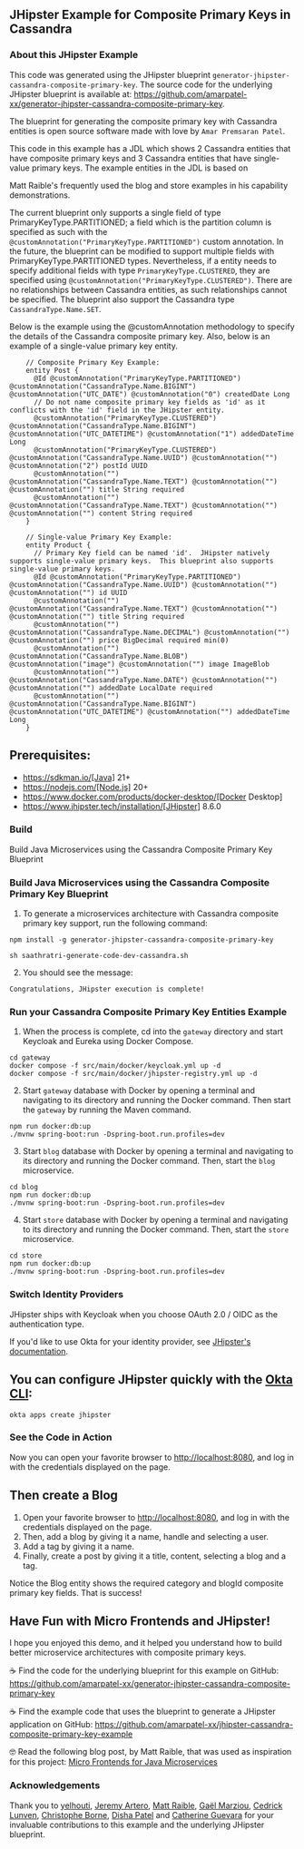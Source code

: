 
## JHipster Example for Composite Primary Keys in Cassandra

### About this JHipster Example

This code was generated using the JHipster blueprint `generator-jhipster-cassandra-composite-primary-key`. 
The source code for the underlying JHipster blueprint is available at: https://github.com/amarpatel-xx/generator-jhipster-cassandra-composite-primary-key.

The blueprint for generating the composite primary key with Cassandra entities is open source software made with love by `Amar Premsaran Patel`.

This code in this example has a JDL which shows 2 Cassandra entities that have composite primary keys and 3 Cassandra entities that have single-value primary keys. The example entities in the JDL is based on

Matt Raible's frequently used the blog and store examples in his capability demonstrations.

The current blueprint only supports a single field of type PrimaryKeyType.PARTITIONED; a field which is the partition column is specified as such with the `@customAnnotation("PrimaryKeyType.PARTITIONED")` custom annotation. In the future, the blueprint can be modified to support multiple fields with PrimaryKeyType.PARTITIONED types. Nevertheless, if a entity needs to specify additional fields with type `PrimaryKeyType.CLUSTERED`, they are specified using `@customAnnotation("PrimaryKeyType.CLUSTERED")`. There are no relationships between Cassandra entities, as such relationships cannot be specified. The blueprint also support the Cassandra type `CassandraType.Name.SET`.

Below is the example using the \@customAnnotation methodology to specify the details of the Cassandra composite primary key. Also, below is an example of a single-value primary key entity.
```
    // Composite Primary Key Example:
    entity Post {
      @Id @customAnnotation("PrimaryKeyType.PARTITIONED") @customAnnotation("CassandraType.Name.BIGINT") @customAnnotation("UTC_DATE") @customAnnotation("0") createdDate Long
      // Do not name composite primary key fields as 'id' as it conflicts with the 'id' field in the JHipster entity.
      @customAnnotation("PrimaryKeyType.CLUSTERED") @customAnnotation("CassandraType.Name.BIGINT") @customAnnotation("UTC_DATETIME") @customAnnotation("1") addedDateTime Long
      @customAnnotation("PrimaryKeyType.CLUSTERED") @customAnnotation("CassandraType.Name.UUID") @customAnnotation("") @customAnnotation("2") postId UUID
      @customAnnotation("") @customAnnotation("CassandraType.Name.TEXT") @customAnnotation("") @customAnnotation("") title String required
      @customAnnotation("") @customAnnotation("CassandraType.Name.TEXT") @customAnnotation("") @customAnnotation("") content String required
    }

    // Single-value Primary Key Example:
    entity Product {
      // Primary Key field can be named 'id'.  JHipster natively supports single-value primary keys.  This blueprint also supports single-value primary keys.
      @Id @customAnnotation("PrimaryKeyType.PARTITIONED") @customAnnotation("CassandraType.Name.UUID") @customAnnotation("") @customAnnotation("") id UUID
      @customAnnotation("") @customAnnotation("CassandraType.Name.TEXT") @customAnnotation("") @customAnnotation("") title String required
      @customAnnotation("") @customAnnotation("CassandraType.Name.DECIMAL") @customAnnotation("") @customAnnotation("") price BigDecimal required min(0)
      @customAnnotation("") @customAnnotation("CassandraType.Name.BLOB") @customAnnotation("image") @customAnnotation("") image ImageBlob
      @customAnnotation("") @customAnnotation("CassandraType.Name.DATE") @customAnnotation("") @customAnnotation("") addedDate LocalDate required
      @customAnnotation("") @customAnnotation("CassandraType.Name.BIGINT") @customAnnotation("UTC_DATETIME") @customAnnotation("") addedDateTime Long
    }
```

## Prerequisites:

- https://sdkman.io/[Java] 21+
- https://nodejs.com/[Node.js] 20+
- https://www.docker.com/products/docker-desktop/[Docker Desktop]
- https://www.jhipster.tech/installation/[JHipster] 8.6.0

### Build

Build Java Microservices using the Cassandra Composite Primary Key Blueprint

### Build Java Microservices using the Cassandra Composite Primary Key Blueprint

1. To generate a microservices architecture with Cassandra composite primary key support, run the following command:
```shell
npm install -g generator-jhipster-cassandra-composite-primary-key

sh saathratri-generate-code-dev-cassandra.sh
```

 2. You should see the message:
```shell
Congratulations, JHipster execution is complete!
```

### Run your Cassandra Composite Primary Key Entities Example

1.  When the process is complete, cd into the `gateway` directory and start Keycloak and Eureka using Docker Compose.
```shell
cd gateway
docker compose -f src/main/docker/keycloak.yml up -d
docker compose -f src/main/docker/jhipster-registry.yml up -d
```

2.  Start `gateway` database with Docker by opening a terminal and navigating to its directory and running the Docker command. Then start the `gateway` by running the Maven command.
```shell
npm run docker:db:up
./mvnw spring-boot:run -Dspring-boot.run.profiles=dev
```

3.  Start `blog` database with Docker by opening a terminal and navigating to its directory and running the Docker command. Then, start the `blog` microservice.
```shell
cd blog
npm run docker:db:up
./mvnw spring-boot:run -Dspring-boot.run.profiles=dev
```

4.  Start `store` database with Docker by opening a terminal and navigating to its directory and running the Docker command. Then, start the `store` microservice.
```shell
cd store
npm run docker:db:up
./mvnw spring-boot:run -Dspring-boot.run.profiles=dev
```

### Switch Identity Providers

JHipster ships with Keycloak when you choose OAuth 2.0 / OIDC as the authentication type.

If you'd like to use Okta for your identity provider, see [JHipster's documentation](https://www.jhipster.tech/security/#okta).

## You can configure JHipster quickly with the [Okta CLI](https://cli.okta.com):
```shell
okta apps create jhipster
```

### See the Code in Action

Now you can open your favorite browser to [http://localhost:8080](http://localhost:8080), and log in with the credentials displayed on the page.

## Then create a Blog
1.  Open your favorite browser to [http://localhost:8080](http://localhost:8080), and log in with the credentials displayed on the page.
2.  Then, add a blog by giving it a name, handle and selecting a user.
3.  Add a tag by giving it a name.
4.  Finally, create a post by giving it a title, content, selecting a blog and a tag.


Notice the Blog entity shows the required category and blogId composite primary key fields. That is success!

## Have Fun with Micro Frontends and JHipster!

I hope you enjoyed this demo, and it helped you understand how to build better microservice architectures with composite primary keys.

☕️ Find the code for the underlying blueprint for this example on GitHub: https://github.com/amarpatel-xx/generator-jhipster-cassandra-composite-primary-key

☕️ Find the example code that uses the blueprint to generate a JHipster application on GitHub: https://github.com/amarpatel-xx/jhipster-cassandra-composite-primary-key-example

🤓 Read the following blog post, by Matt Raible, that was used as inspiration for this project: [Micro Frontends for Java Microservices](https://auth0.com/blog/micro-frontends-for-java-microservices/)

### Acknowledgements

Thank you to [yelhouti](https://github.com/yelhouti), [Jeremy Artero](https://www.linkedin.com/in/jeremyartero/), [Matt Raible](https://github.com/mraible), [Gaël Marziou](https://github.com/gmarziou), [Cedrick Lunven](https://www.linkedin.com/in/clunven/), [Christophe Borne](https://www.linkedin.com/in/christophe-bornet-bab1193/ ), [Disha Patel](https://www.linkedin.com/in/dishapatel860/) and [Catherine Guevara](https://www.linkedin.com/in/catherine-guevara-1a5375b1/) for your invaluable contributions to this example and the underlying JHipster blueprint.
